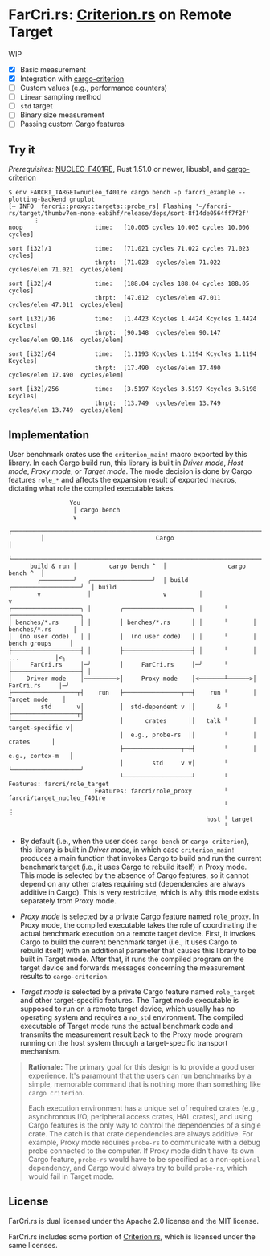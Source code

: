 # FarCri.rs: [Criterion.rs] on Remote Target

[Criterion.rs]: https://github.com/bheisler/criterion.rs

WIP

- [x] Basic measurement
- [x] Integration with [cargo-criterion]
- [ ] Custom values (e.g., performance counters)
- [ ] `Linear` sampling method
- [ ] `std` target
- [ ] Binary size measurement
- [ ] Passing custom Cargo features

[cargo-criterion]: https://github.com/bheisler/cargo-criterion

## Try it

*Prerequisites:* [NUCLEO-F401RE], Rust 1.51.0 or newer, libusb1, and [cargo-criterion]

```
$ env FARCRI_TARGET=nucleo_f401re cargo bench -p farcri_example --plotting-backend gnuplot
[⋯ INFO  farcri::proxy::targets::probe_rs] Flashing '⋯/farcri-rs/target/thumbv7em-none-eabihf/release/deps/sort-8f14de0564ff7f2f'
       ⋮
noop                    time:   [10.005 cycles 10.005 cycles 10.006 cycles]

sort [i32]/1            time:   [71.021 cycles 71.022 cycles 71.023 cycles]
                        thrpt:  [71.023  cycles/elem 71.022  cycles/elem 71.021  cycles/elem]

sort [i32]/4            time:   [188.04 cycles 188.04 cycles 188.05 cycles]
                        thrpt:  [47.012  cycles/elem 47.011  cycles/elem 47.011  cycles/elem]

sort [i32]/16           time:   [1.4423 Kcycles 1.4424 Kcycles 1.4424 Kcycles]
                        thrpt:  [90.148  cycles/elem 90.147  cycles/elem 90.146  cycles/elem]

sort [i32]/64           time:   [1.1193 Kcycles 1.1194 Kcycles 1.1194 Kcycles]
                        thrpt:  [17.490  cycles/elem 17.490  cycles/elem 17.490  cycles/elem]

sort [i32]/256          time:   [3.5197 Kcycles 3.5197 Kcycles 3.5198 Kcycles]
                        thrpt:  [13.749  cycles/elem 13.749  cycles/elem 13.749  cycles/elem]
```

[NUCLEO-F401RE]: https://www.st.com/en/evaluation-tools/nucleo-f401re.html
[cargo-criterion]: https://github.com/bheisler/cargo-criterion

## Implementation

User benchmark crates use the `criterion_main!` macro exported by this library. In each Cargo build run, this library is built in *Driver mode*, *Host mode*, *Proxy mode*, or *Target mode*. The mode decision is done by Cargo features `role_*` and affects the expansion result of exported macros, dictating what role the compiled executable takes.


                     You
                      │ cargo bench
                      v
             ╭──────────────────────────────────────────────────────────────────────┐
             │                               Cargo                                  │
             ╰──────────────────────────────────────────────────────────────────────╯
          build & run │         cargo bench ^  │                 cargo bench ^  │
            ╭─────────╯   ╭─────────────────╯  │ build   ╭───────────────────╯  │ build
            v             │                    v         │                      v
    ╭───────────────────╮ │        ╭───────────────────╮ │      ╵       ╭───────────────────╮
    │ benches/*.rs      │ │        │ benches/*.rs      │ │      ╵       │ benches/*.rs      │
    │  (no user code)   │ │        │  (no user code)   │ │      ╵       │  bench groups     │
    ├───────────────────┤ │        ├───────────────────┤ │      ╵       │      ...          │<╮
    │     FarCri.rs     │─╯        │     FarCri.rs     │─╯      ╵       ├───────────────────┤ │
    │    Driver mode    │─────────>│     Proxy mode    │<───────┴──────>│     FarCri.rs     │─╯
    ├──────────────────┬┤    run   ├────────────────┬─┬┤    run ╵       │    Target mode    │
    │        std       v│          │  std-dependent v ││      & ╵       ├──────────────────┬┤
    ╰───────────────────╯          │      crates      ││   talk ╵       │  target-specific v│
                                   │  e.g., probe-rs  ││        ╵       │       crates      │
                                   ├────────────────┬─┼┤        ╵       │  e.g., cortex-m   │
                                   │        std     v v│        ╵       ╰───────────────────╯
                                   ╰───────────────────╯        ╵     Features: farcri/role_target
                            Features: farcri/role_proxy         ╵               farcri/target_nucleo_f401re
                                                                ╵                    ⋮
                                                           host ╵ target
                                                                ╵

 - By default (i.e., when the user does `cargo bench` or `cargo criterion`), this library is built in *Driver mode*, in which case `criterion_main!` produces a main function that invokes Cargo to build and run the current benchmark target (i.e., it uses Cargo to rebuild itself) in Proxy mode. This mode is selected by the absence of Cargo features, so it cannot depend on any other crates requiring `std` (dependencies are always additive in Cargo). This is very restrictive, which is why this mode exists separately from Proxy mode.

 - *Proxy mode* is selected by a private Cargo feature named `role_proxy`. In Proxy mode, the compiled executable takes the role of coordinating the actual benchmark execution on a remote target device. First, it invokes Cargo to build the current benchmark target (i.e., it uses Cargo to rebuild itself) with an additional parameter that causes this library to be built in Target mode. After that, it runs the compiled program on the target device and forwards messages concerning the measurement results to `cargo-criterion`.

 - *Target mode* is selected by a private Cargo feature named `role_target` and other target-specific features. The Target mode executable is supposed to run on a remote target device, which usually has no operating system and requires a `no_std` environment. The compiled executable of Target mode runs the actual benchmark code and transmits the measurement result back to the Proxy mode program running on the host system through a target-specific transport mechanism.

> **Rationale:** The primary goal for this design is to provide a good user experience. It's paramount that the users can run benchmarks by a simple, memorable command that is nothing more than something like `cargo criterion`.
>
> Each execution environment has a unique set of required crates (e.g., asynchronous I/O, peripheral access crates, HAL crates), and using Cargo features is the only way to control the dependencies of a single crate. The catch is that crate dependencies are always additive. For example, Proxy mode requires `probe-rs` to communicate with a debug probe connected to the computer. If Proxy mode didn't have its own Cargo feature, `probe-rs` would have to be specified as a non-`optional` dependency, and Cargo would always try to build `probe-rs`, which would fail in Target mode.

## License

FarCri.<span></span>rs is dual licensed under the Apache 2.0 license and the MIT license.

FarCri.<span></span>rs includes some portion of [Criterion.rs], which is licensed under the same licenses.

[Criterion.rs]: https://github.com/bheisler/criterion.rs
